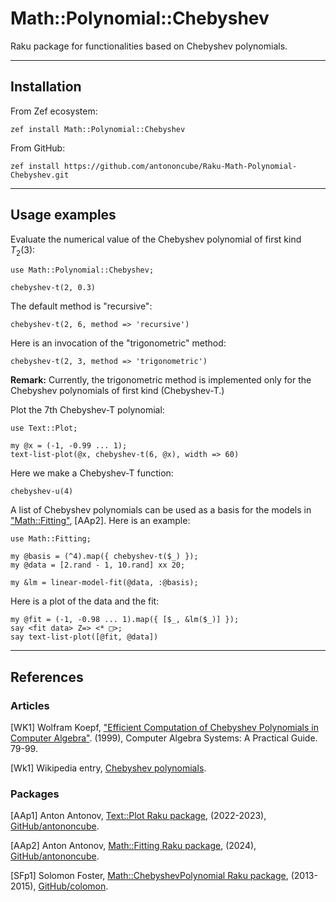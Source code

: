 # Math::Polynomial::Chebyshev

Raku package for functionalities based on Chebyshev polynomials.

------

## Installation

From Zef ecosystem:

```
zef install Math::Polynomial::Chebyshev 
```

From GitHub:

```
zef install https://github.com/antononcube/Raku-Math-Polynomial-Chebyshev.git
```

-------

## Usage examples

Evaluate the numerical value of the Chebyshev polynomial of first kind $T_2(3)$:

```perl6
use Math::Polynomial::Chebyshev;

chebyshev-t(2, 0.3)
```

The default method is "recursive":

```perl6
chebyshev-t(2, 6, method => 'recursive')
```

Here is an invocation of the  "trigonometric" method:

```perl6
chebyshev-t(2, 3, method => 'trigonometric')
```

**Remark:** Currently, the trigonometric method is implemented only for the Chebyshev polynomials of first kind
(Chebyshev-T.)

Plot the 7th Chebyshev-T polynomial:

```perl6
use Text::Plot;

my @x = (-1, -0.99 ... 1);
text-list-plot(@x, chebyshev-t(6, @x), width => 60)
```

Here we make a Chebyshev-T function:

```perl6
chebyshev-u(4)
```

A list of Chebyshev polynomials can be used as a basis for the models in 
["Math::Fitting"](), [AAp2]. 
Here is an example: 

```perl6
use Math::Fitting;

my @basis = (^4).map({ chebyshev-t($_) });
my @data = [2.rand - 1, 10.rand] xx 20;

my &lm = linear-model-fit(@data, :@basis);
```

Here is a plot of the data and the fit:

```perl6
my @fit = (-1, -0.98 ... 1).map({ [$_, &lm($_)] });
say <fit data> Z=> <* □>;
say text-list-plot([@fit, @data])
```

--------

## References

### Articles

[WK1] Wolfram Koepf,
["Efficient Computation of Chebyshev Polynomials in Computer Algebra"](https://www.researchgate.net/publication/2321141_Efficient_Computation_of_Chebyshev_Polynomials_in_Computer_Algebra). 
(1999),
Computer Algebra Systems: A Practical Guide. 79-99.

[Wk1] Wikipedia entry, [Chebyshev polynomials](https://en.wikipedia.org/wiki/Chebyshev_polynomials).

### Packages

[AAp1] Anton Antonov, 
[Text::Plot Raku package](https://github.com/antononcube/Raku-Text-Plot),
(2022-2023),
[GitHub/antononcube](https://github.com/antononcube).

[AAp2] Anton Antonov,
[Math::Fitting Raku package](https://github.com/antononcube/Raku-Math-Fitting),
(2024),
[GitHub/antononcube](https://github.com/antononcube).

[SFp1] Solomon Foster,
[Math::ChebyshevPolynomial Raku package](https://github.com/colomon/Math-ChebyshevPolynomial),
(2013-2015),
[GitHub/colomon](https://github.com/colomon).